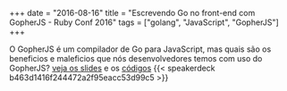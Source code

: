 +++
date = "2016-08-16"
title = "Escrevendo Go no front-end com GopherJS - Ruby Conf 2016"
tags = ["golang", "JavaScript", "GopherJS"]
+++

O GopherJS é um compilador de Go para JavaScript, mas quais são os beneficios e maleficios que nós desenvolvedores temos com uso do GopherJS? [veja os slides](https://speakerdeck.com/felipeweb/escrevendo-go-no-front-end-com-gopherjs-rubyconf-2016) e os [códigos](https://github.com/felipeweb/talks/tree/master/rubyconf2016)
{{< speakerdeck b463d1416f244472a2f95eacc53d99c5 >}}